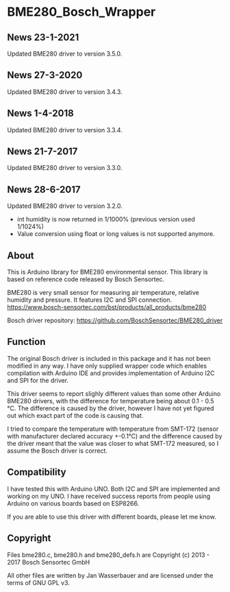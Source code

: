 # BME280_Bosch_Wrapper
## News 23-1-2021
Updated BME280 driver to version 3.5.0.

## News 27-3-2020
Updated BME280 driver to version 3.4.3.

## News 1-4-2018
Updated BME280 driver to version 3.3.4.

## News 21-7-2017
Updated BME280 driver to version 3.3.0.

## News 28-6-2017
Updated BME280 driver to version 3.2.0.
* int humidity is now returned in 1/1000% (previous version used 1/1024%)
* Value conversion using float or long values is not supported anymore.

## About
This is Arduino library for BME280 environmental sensor. This library is based on reference code released by Bosch Sensortec.

BME280 is very small sensor for measuring air temperature, relative humidity and pressure. It features I2C and SPI connection. https://www.bosch-sensortec.com/bst/products/all_products/bme280

Bosch driver repository: https://github.com/BoschSensortec/BME280_driver

## Function
The original Bosch driver is included in this package and it has not been modified in any way. I have only supplied wrapper code which enables compilation with Arduino IDE and provides implementation of Arduino I2C and SPI for the driver.

This driver seems to report slighly different values than some other Arduino BME280 drivers, with the difference for temperature being about 0.1 - 0.5 °C. The difference is caused by the driver, however I have not yet figured out which exact part of the code is causing that.

I tried to compare the temperature with temperature from SMT-172 (sensor with manufacturer declared accuracy +-0.1°C) and the difference caused by the driver meant that the value was closer to what SMT-172 measured, so I assume the Bosch driver is correct.

## Compatibility
I have tested this with Arduino UNO. Both I2C and SPI are implemented and working on my UNO. I have received success reports from people using Arduino on various boards based on ESP8266.

If you are able to use this driver with different boards, please let me know.

## Copyright
Files bme280.c, bme280.h and bme280_defs.h are Copyright (c) 2013 - 2017 Bosch Sensortec GmbH

All other files are written by Jan Wasserbauer and are licensed under the terms of GNU GPL v3.

